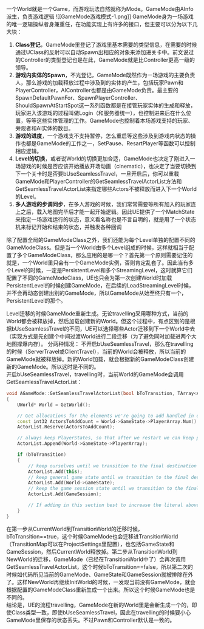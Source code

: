 一个World就是一个Game，而游戏玩法自然就称为Mode。GameMode由AInfo派生，负责游戏逻辑
![[GameMode游戏模式-1.png]]
GameMode身为一场游戏的唯一逻辑操纵者身兼重任，在功能实现上有许多的接口，但主要可以分为以下几大块：
1. **Class登记**，GameMode里登记了游戏里基本需要的类型信息，在需要的时候通过UClass的反射可以自动Spawn出相应的对象来添加进关卡中。前文说过的Controller的类型登记也是在此，GameMode就是比Controller更高一级的领导。
2. **游戏内实体的Spawn**，不光登记，GameMode既然作为一场游戏的主要负责人，那么游戏的加载释放过程中涉及到的实体的产生，包括玩家Pawn和PlayerController，AIController也都是由GameMode负责。最主要的SpawnDefaultPawnFor、SpawnPlayerController、ShouldSpawnAtStartSpot这一系列函数都是在接管玩家实体的生成和释放，玩家进入该游戏的过程叫做Login（和服务器统一），也控制进来后在什么位置，等等这些实体管理的工作。GameMode也控制着本场游戏支持的玩家、旁观者和AI实体的数目。
3. **游戏的进度**，一个游戏支不支持暂停，怎么重启等这些涉及到游戏内状态的操作也都是GameMode的工作之一，SetPause、ResartPlayer等函数可以控制相应逻辑。
4. **Level的切换**，或者说World的切换更加合适，GameMode也决定了刚进入一场游戏的时候是否应该开始播放开场动画（cinematic），也决定了当要切换到下一个关卡时是否要bUseSeamlessTravel，一旦开启后，你可以重载GameMode和PlayerController的GetSeamlessTravelActorList方法和GetSeamlessTravelActorList来指定哪些Actors不被释放而进入下一个World的Level。
5. **多人游戏的步调同步**，在多人游戏的时候，我们常常需要等所有加入的玩家连上之后，载入地图完毕后才能一起开始逻辑。因此UE提供了一个MatchState来指定一场游戏运行的状态，意义看名称也是不言自明的，就是用了一个状态机来标记开始和结束的状态，并触发各种回调

除了配置全局的GameModeClass之外，我们还能为每个Level单独的配置不同的GameModeClass。但是当一个World由多个Level组成的时候，这样就相当于配置了多个GameModeClass，那么应用的是哪一个？首先第一个原则需要记住的就是，一个World里只会有一个GameMode实例，否则肯定乱套了。因此当有多个Level的时候，一定是PersistentLevel和多个StreamingLevel，这时就算它们配置了不同的GameModeClass，UE也只会为第一次创建World时加载PersistentLevel的时候创建GameMode，在后续的LoadStreamingLevel时候，并不会再动态创建出别的GameMode，所以GameMode从始至终只有一个，PersistentLevel的那个。
  
Level迁移的时候GameMode重新生成。无论travelling采用哪种方式，当前的World都会被释放掉，然后加载创建新的World。但这个过程中，有点区别的是根据bUseSeamlessTravel的不同，UE可以选择哪些Actor迁移到下一个World中去（实现方式是先创建个中间过渡World进行二段迁移（为了避免同时加载进两个大地图撑爆内存）。
分两种情况：  不开启bUseSeamlessTravel，那么在travelling的时候（ServerTravel或ClientTravel），当前的World会被释放，所以当前的GameMode就被释放掉。新的World加载，就会根据新的GameModeClass创建新的GameMode。所以这时是不同的。  
开启bUseSeamlessTravel，travelling时，当前World的GameMode会调用GetSeamlessTravelActorList：
```cpp
void AGameMode::GetSeamlessTravelActorList(bool bToTransition, TArray<AActor*>& ActorList)
{
	UWorld* World = GetWorld();

	// Get allocations for the elements we're going to add handled in one go
	const int32 ActorsToAddCount = World->GameState->PlayerArray.Num() + (bToTransition ?  3 : 0);
	ActorList.Reserve(ActorsToAddCount);

	// always keep PlayerStates, so that after we restart we can keep players on the same team, etc
	ActorList.Append(World->GameState->PlayerArray);

	if (bToTransition)
	{
		// keep ourselves until we transition to the final destination
		ActorList.Add(this);
		// keep general game state until we transition to the final destination
		ActorList.Add(World->GameState);
		// keep the game session state until we transition to the final destination
		ActorList.Add(GameSession);

		// If adding in this section best to increase the literal above for the ActorsToAddCount
	}
}
```
在第一步从CurrentWorld到TransitionWorld的迁移时候，bToTransition\==true，这个时候GameMode也会迁移进TransitionWorld（TransitionMap可以在ProjectSettings里配置），也包括GameState和GameSession，然后CurrentWorld释放掉。第二步从TransitionWorld到NewWorld的迁移，GameMode（已经在TransitionWorld中了）会再次调用GetSeamlessTravelActorList，这个时候bToTransition\==false，所以第二次的时候如代码所见当前的GameMode、GameState和GameSession就被排除在外了。这样NewWorld再继续InitWorld的时候，一发现当前没有GameMode，就会根据配置的GameModeClass重新生成一个出来。所以这个时候GameMode也是不同的。  
结论是，UE的流程travelling，GameMode在新的World里是会新生成一个的，即使Class类型一致，即使bUseSeamlessTravel，因此在travelling的时候要小心GameMode里保存的状态丢失。不过Pawn和Controller默认是一致的。